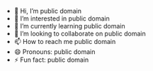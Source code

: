- 👋 Hi, I’m public domain
- 👀 I’m interested in public domain
- 🌱 I’m currently learning public domain
- 💞️ I’m looking to collaborate on public domain
- 📫 How to reach me public domain
- 😄 Pronouns: public domain
- ⚡ Fun fact: public domain

<!---
PublicDomainBot/PublicDomainBot is a ✨ special ✨ repository because its `README.md` (this file) appears on your GitHub profile.
You can click the Preview link to take a look at your changes.
--->
